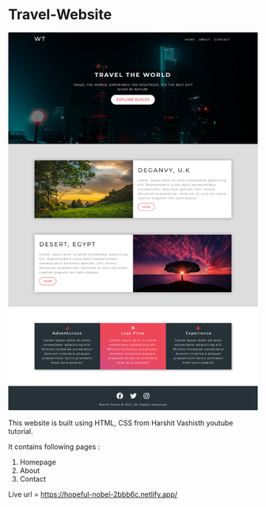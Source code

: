 # Travel-Website

<img src=".\assets\images\full-screenshot.png" alt="website main page">

This website is built using HTML, CSS from Harshit Vashisth youtube tutorial.

It contains following pages :

1.  Homepage
2.  About
3.  Contact

Live url = https://hopeful-nobel-2bbb6c.netlify.app/
